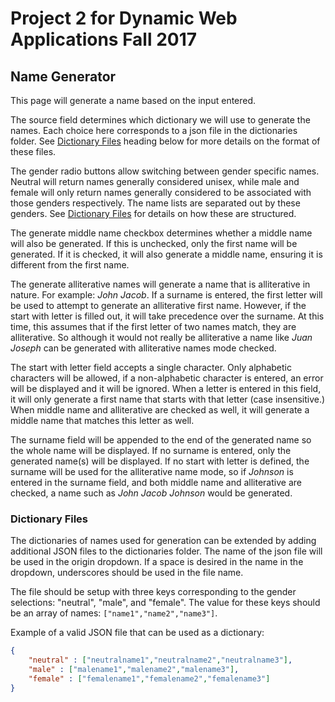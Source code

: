 # Project 2 for Dynamic Web Applications Fall 2017

## Name Generator

This page will generate a name based on the input entered. 

The source field determines which dictionary we will use to generate the names. Each choice here corresponds to a json file in the dictionaries folder. See [Dictionary Files](#dictionary-files) heading below for more details on the format of these files.

The gender radio buttons allow switching between gender specific names. Neutral will return names generally considered unisex, while male and female will only return names generally considered to be associated with those genders respectively. The name lists are separated out by these genders. See [Dictionary Files](#dictionary-files) for details on how these are structured.

The generate middle name checkbox determines whether a middle name will also be generated. If this is unchecked, only the first name will be generated. If it is checked, it will also generate a middle name, ensuring it is different from the first name.

The generate alliterative names will generate a name that is alliterative in nature. For example: *John Jacob*. If a surname is entered, the first letter will be used to attempt to generate an alliterative first name. However, if the start with letter is filled out, it will take precedence over the surname. At this time, this assumes that if the first letter of two names match, they are alliterative. So although it would not really be alliterative a name like *Juan Joseph* can be generated with alliterative names mode checked.

The start with letter field accepts a single character. Only alphabetic characters will be allowed, if a non-alphabetic character is entered, an error will be displayed and it will be ignored. When a letter is entered in this field, it will only generate a first name that starts with that letter (case insensitive.) When middle name and alliterative are checked as well, it will generate a middle name that matches this letter as well.

The surname field will be appended to the end of the generated name so the whole name will be displayed. If no surname is entered, only the generated name(s) will be displayed. If no start with letter is defined, the surname will be used for the alliterative name mode, so if *Johnson* is entered in the surname field, and both middle name and alliterative are checked, a name such as *John Jacob Johnson* would be generated.

### Dictionary Files

The dictionaries of names used for generation can be extended by adding additional JSON files to the dictionaries folder. The name of the json file will be used in the origin dropdown. If a space is desired in the name in the dropdown, underscores should be used in the file name.

The file should be setup with three keys corresponding to the gender selections: "neutral", "male", and "female". The value for these keys should be an array of names: `["name1","name2","name3"]`.

Example of a valid JSON file that can be used as a dictionary:
```json
{
	"neutral" : ["neutralname1","neutralname2","neutralname3"],
	"male" : ["malename1","malename2","malename3"],
	"female" : ["femalename1","femalename2","femalename3"]
}
```